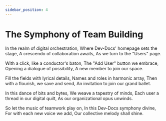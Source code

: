 ```yaml
---
sidebar_position: 4
---
```




# The Symphony of Team Building

In the realm of digital orchestration, Where Dev-Docs' homepage sets the stage, A crescendo of collaboration awaits, As we turn to the "Users" page.

With a click, like a conductor's baton, The "Add User" button we embrace, Opening a dialogue of possibility, A new member to join our space.

Fill the fields with lyrical details, Names and roles in harmonic array, Then with a flourish, we save and send, An invitation to join our grand ballet.

In this dance of bits and bytes, We weave a tapestry of minds, Each user a thread in our digital quilt, As our organizational opus unwinds.

So let the music of teamwork play on, In this Dev-Docs symphony divine, For with each new voice we add, Our collective melody shall shine.
